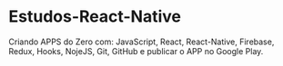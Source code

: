 # Estudos-React-Native
Criando APPS do Zero com: JavaScript, React, React-Native, Firebase, Redux, Hooks, NojeJS, Git, GitHub e publicar o APP no Google Play.
